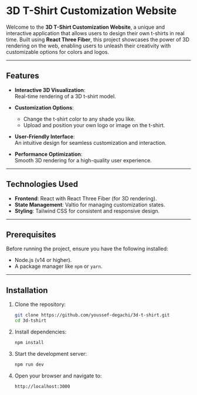 # 3D T-Shirt Customization Website  

Welcome to the **3D T-Shirt Customization Website**, a unique and interactive application that allows users to design their own t-shirts in real time. Built using **React Three Fiber**, this project showcases the power of 3D rendering on the web, enabling users to unleash their creativity with customizable options for colors and logos.  

---

## Features  

- **Interactive 3D Visualization**:  
  Real-time rendering of a 3D t-shirt model.  

- **Customization Options**:  
  - Change the t-shirt color to any shade you like.  
  - Upload and position your own logo or image on the t-shirt.  

- **User-Friendly Interface**:  
  An intuitive design for seamless customization and interaction.  

- **Performance Optimization**:  
  Smooth 3D rendering for a high-quality user experience.  

---

## Technologies Used  

- **Frontend**: React with React Three Fiber (for 3D rendering).  
- **State Management**: Valtio for managing customization states.  
- **Styling**: Tailwind CSS for consistent and responsive design.  

---

## Prerequisites  

Before running the project, ensure you have the following installed:  

- Node.js (v14 or higher).  
- A package manager like `npm` or `yarn`.  

---

## Installation  

1. Clone the repository:  

   ```bash
   git clone https://github.com/youssef-degachi/3d-t-shirt.git
   cd 3d-tshirt

2. Install dependencies:  
   ```bash
   npm install


3. Start the development server:  
   ```bash
   npm run dev


4. Open your browser and navigate to: 
   ```bash
   http://localhost:3000



